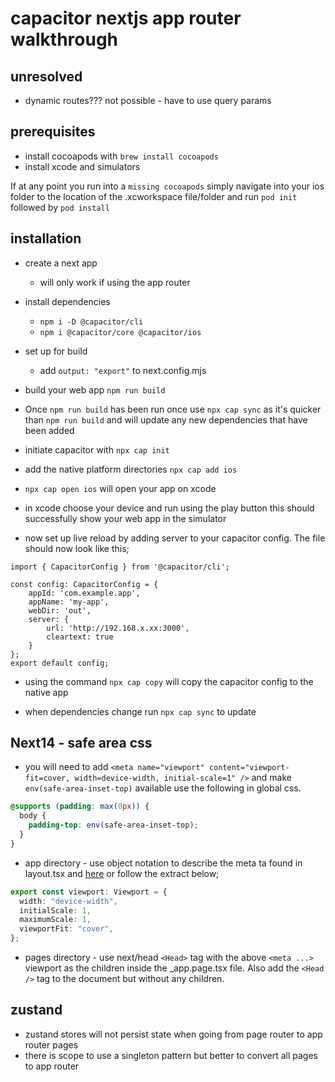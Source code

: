 # capacitor nextjs app router walkthrough

## unresolved

- dynamic routes??? not possible - have to use query params

## prerequisites

- install cocoapods with `brew install cocoapods`
- install xcode and simulators

If at any point you run into a `missing cocoapods` simply navigate into your ios folder to the location of the .xcworkspace file/folder and run `pod init` followed by `pod install`

## installation

- create a next app

  - will only work if using the app router

- install dependencies

  - `npm i -D @capacitor/cli`
  - `npm i @capacitor/core @capacitor/ios`

- set up for build
  - add `output: "export"` to next.config.mjs
- build your web app `npm run build`
- Once `npm run build` has been run once use `npx cap sync` as it's quicker than `npm run build` and will update any new dependencies that have been added

- initiate capacitor with `npx cap init`

- add the native platform directories `npx cap add ios`

- `npx cap open ios` will open your app on xcode
- in xcode choose your device and run using the play button this should successfully show your web app in the simulator

- now set up live reload by adding server to your capacitor config. The file should now look like this;

```
import { CapacitorConfig } from '@capacitor/cli';

const config: CapacitorConfig = {
	appId: 'com.example.app',
	appName: 'my-app',
	webDir: 'out',
	server: {
		url: 'http://192.168.x.xx:3000',
		cleartext: true
	}
};
export default config;
```

- using the command `npx cap copy` will copy the capacitor config to the native app

- when dependencies change run `npx cap sync` to update

## Next14 - safe area css

- you will need to add `<meta name="viewport" content="viewport-fit=cover, width=device-width, initial-scale=1" />` and make `env(safe-area-inset-top)` available use the following in global css.

```css
@supports (padding: max(0px)) {
  body {
    padding-top: env(safe-area-inset-top);
  }
}
```

- app directory - use object notation to describe the meta ta found in layout.tsx and [here](https://nextjs.org/docs/app/api-reference/functions/generate-viewport#width-initialscale-maximumscale-and-userscalable) or follow the extract below;

```ts
export const viewport: Viewport = {
  width: "device-width",
  initialScale: 1,
  maximumScale: 1,
  viewportFit: "cover",
};
```

- pages directory - use next/head `<Head>` tag with the above `<meta ...>` viewport as the children inside the \_app.page.tsx file. Also add the `<Head />` tag to the document but without any children.

## zustand

- zustand stores will not persist state when going from page router to app router pages
- there is scope to use a singleton pattern but better to convert all pages to app router
